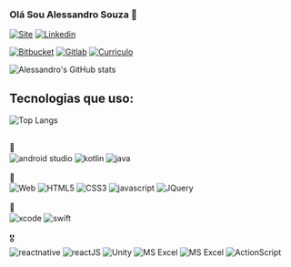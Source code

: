 ### Olá Sou Alessandro Souza 👋

[![Site](https://img.shields.io/badge/alesefs.github.io-000000?style=for-the-badge&logo=About.me&logoColor=white)](https://alesefs.github.io/)
[![Linkedin](https://img.shields.io/badge/LinkedIn-0077B5?style=for-the-badge&logo=linkedin&logoColor=white)](https://www.linkedin.com/in/alesefs/)

[![Bitbucket](https://img.shields.io/badge/Bitbucket-0747a6?style=for-the-badge&logo=bitbucket&logoColor=white)](https://bitbucket.org/alesefs)
[![Gitlab](https://img.shields.io/badge/GitLab-330F63?style=for-the-badge&logo=gitlab&logoColor=white)](https://gitlab.com/alesefs)
[![Curriculo](https://img.shields.io/badge/Codepen-000000?style=for-the-badge&logo=codepen&logoColor=white)](https://codepen.io/alesefs/pen/NWKMOaJ)
<!--[![Site](https://img.shields.io/website?label=alesefs@github.com&style=for-the-badge&url=https://alesefs.github.io/)](https://alesefs.github.io/)-->


![Alessandro's GitHub stats](https://github-readme-stats.vercel.app/api?username=alesefs&show_icons=true&theme=transparent)

## Tecnologias que uso:

![Top Langs](https://github-readme-stats.vercel.app/api/top-langs/?username=alesefs&hide_progress=true)

<div style="display: inline_block">
    <br/>
    🥇
    <br/>
    <img align="center" alt="android studio" src="https://img.shields.io/badge/Android_Studio-3DDC84?style=for-the-badge&logo=android-studio&logoColor=white" />
    <img align="center" alt="kotlin" src="https://img.shields.io/badge/Kotlin-0095D5?&style=for-the-badge&logo=kotlin&logoColor=white" />
    <img align="center" alt="java" src="https://img.shields.io/badge/Java-ED8B00?style=for-the-badge&logo=openjdk&logoColor=white" />
</div>
<div style="display: inline_block">
    <br/>
   🥈
   <br/>
    <img align="center" alt="Web" src="https://img.shields.io/badge/website-000000?style=for-the-badge&logo=About.me&logoColor=white" />
    <img align="center" alt="HTML5" src="https://img.shields.io/badge/HTML5-E34F26?style=for-the-badge&logo=html5&logoColor=white" />
    <img align="center" alt="CSS3" src="https://img.shields.io/badge/CSS3-1572B6?style=for-the-badge&logo=css3&logoColor=white" />
    <img align="center" alt="javascript" src="https://img.shields.io/badge/JavaScript-F7DF1E?style=for-the-badge&logo=javascript&logoColor=black" />
    <img align="center" alt="JQuery" src="https://img.shields.io/badge/jQuery-0769AD?style=for-the-badge&logo=jquery&logoColor=white" />
</div>
<div style="display: inline_block">
    <br/>
    🥉
    <br/>
    <img align="center" alt="xcode" src="https://img.shields.io/badge/Xcode-007ACC?style=for-the-badge&logo=Xcode&logoColor=white" />
    <img align="center" alt="swift" src="https://img.shields.io/badge/Swift-FA7343?style=for-the-badge&logo=swift&logoColor=white" />
</div>
<div style="display: inline_block">
    <br/>
    🎖️
    <br/>
    <img align="center" alt="reactnative" src="https://img.shields.io/badge/React_Native-20232A?style=for-the-badge&logo=react&logoColor=61DAFB" />
    <img align="center" alt="reactJS" src="https://img.shields.io/badge/React-20232A?style=for-the-badge&logo=react&logoColor=61DAFB" />
    <img align="center" alt="Unity" src="https://img.shields.io/badge/Unity-100000?style=for-the-badge&logo=unity&logoColor=white" />
    <img align="center" alt="MS Excel" src="https://img.shields.io/badge/Microsoft_Excel-217346?style=for-the-badge&logo=microsoft-excel&logoColor=white" />
    <img align="center" alt="MS Excel" src="https://img.shields.io/badge/Phaser3-5C106F?style=for-the-badge&logo=typescript&logoColor=white" />
    <img align="center" alt="ActionScript" src="https://img.shields.io/badge/ActionScript3-FF4F26?style=for-the-badge&logo=actionscript&logoColor=white" />
</div>
